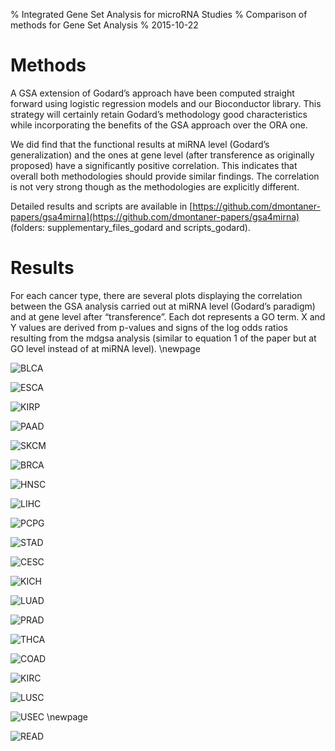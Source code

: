 % Integrated Gene Set Analysis for microRNA Studies
% Comparison of methods for Gene Set Analysis
% 2015-10-22



Methods
===============================================================

A GSA extension of Godard’s approach have been  computed straight forward using logistic regression
models and our Bioconductor library. This strategy will certainly retain Godard’s methodology good
characteristics while incorporating the benefits of the GSA approach over the ORA one.

We did find that the functional results at miRNA level (Godard’s generalization) and the ones at gene level (after transference as originally proposed)
have a significantly positive correlation. This indicates that overall both methodologies should provide
similar findings. The correlation is not very strong though as the methodologies are explicitly different.

Detailed results and scripts are available in [https://github.com/dmontaner-papers/gsa4mirna](https://github.com/dmontaner-papers/gsa4mirna)
(folders: supplementary_files_godard and scripts_godard).



Results
===============================================================

For each cancer type, there are several plots displaying the correlation between the GSA analysis carried out at miRNA level (Godard’s paradigm)
 and at gene level after “transference”. Each dot represents a GO term. 
 X and Y values are derived from p-values and signs of the log odds ratios resulting from the mdgsa analysis
  (similar to equation 1 of the paper but at GO level instead of at miRNA level).
\newpage

![BLCA](plots/gene_vs_mirna_level_gsa_blca.png)

![ESCA](plots/gene_vs_mirna_level_gsa_esca.png)

![KIRP](plots/gene_vs_mirna_level_gsa_kirp.png)

![PAAD](plots/gene_vs_mirna_level_gsa_paad.png)

![SKCM](plots/gene_vs_mirna_level_gsa_skcm.png)

![BRCA](plots/gene_vs_mirna_level_gsa_brca.png)

![HNSC](plots/gene_vs_mirna_level_gsa_hnsc.png)

![LIHC](plots/gene_vs_mirna_level_gsa_lihc.png)

![PCPG](plots/gene_vs_mirna_level_gsa_pcpg.png)

![STAD](plots/gene_vs_mirna_level_gsa_stad.png)

![CESC](plots/gene_vs_mirna_level_gsa_cesc.png)

![KICH](plots/gene_vs_mirna_level_gsa_kich.png)

![LUAD](plots/gene_vs_mirna_level_gsa_luad.png)

![PRAD](plots/gene_vs_mirna_level_gsa_prad.png)

![THCA](plots/gene_vs_mirna_level_gsa_thca.png)

![COAD](plots/gene_vs_mirna_level_gsa_coad.png)

![KIRC](plots/gene_vs_mirna_level_gsa_kirc.png)

![LUSC](plots/gene_vs_mirna_level_gsa_lusc.png)

![USEC](plots/gene_vs_mirna_level_gsa_ucec.png)
\newpage

![READ](plots/gene_vs_mirna_level_gsa_read.png)




